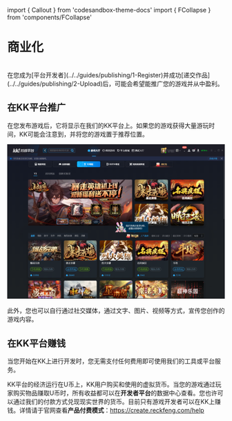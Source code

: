 import { Callout } from 'codesandbox-theme-docs'
import { FCollapse } from 'components/FCollapse'

# 商业化
 <br/> 
在您成为[平台开发者](../../guides/publishing/1-Register)并成功[递交作品](../../guides/publishing/2-Upload)后，可能会希望能推广您的游戏并从中盈利。

## 在KK平台推广

在您发布游戏后，它将显示在我们的KK平台上。如果您的游戏获得大量游玩时间，KK可能会注意到，并将您的游戏置于推荐位置。

![P239](./pic/P239.png)

此外，您也可以自行通过社交媒体，通过文字、图片、视频等方式，宣传您创作的游戏内容。

## 在KK平台赚钱

当您开始在KK上进行开发时，您无需支付任何费用即可使用我们的工具或平台服务。

KK平台的经济运行在U币上，KK用户购买和使用的虚拟货币。当您的游戏通过玩家购买物品赚取U币时，所有收益都可以在**开发者平台**的数据中心查看。您也许可以通过我们的付款方式兑现现实世界的货币。目前只有游戏开发者可以在KK上赚钱。详情请于官网查看**产品付费模式**：https://create.reckfeng.com/help